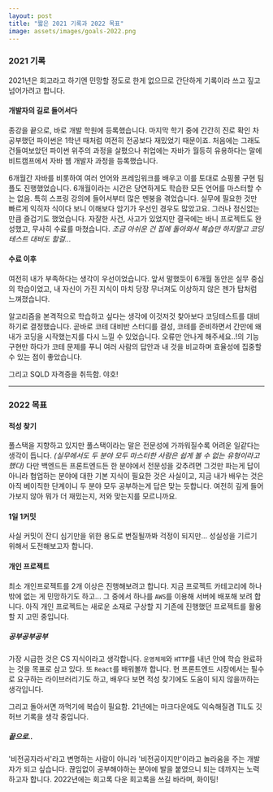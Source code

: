 ```yaml
---
layout: post
title: "짧은 2021 기록과 2022 목표"
image: assets/images/goals-2022.png
---
```


### 2021 기록

2021년은 회고라고 하기엔 민망할 정도로 한게 없으므로 간단하게 기록이라 쓰고 짚고 넘어가려고 합니다.

#### 개발자의 길로 들어서다

종강을 끝으로, 바로 개발 학원에 등록했습니다. 마지막 학기 중에 간간히 진로 확인 차 공부했던 파이썬은 1학년 때처럼 여전히
전공보다 재밌었기 때문이죠. 처음에는 그래도 건들여보았던 파이썬 위주의 과정을 살폈으나 취업에는 자바가 월등히 유용하다는 말에 비트캠프에서 자바 웹 개발자 과정을 등록했습니다.

6개월간 자바를 비롯하여 여러 언어와 프레임워크를 배우고 이를 토대로 쇼핑몰 구현 팀플도 진행했었습니다. 6개월이라는 시간은 당연하게도 학습한 모든 언어를 마스터할 수는 없음. 특히 스프링 강의에 들어서부터 많은 멘붕을 겪었습니다. 실무에 필요한 것만 빠르게 익히자 식이다 보니 이해보다 암기가 우선인 경우도 많았고요. 그러나 정신없는 만큼 즐겁기도 했었습니다. 자잘한 사건, 사고가 있었지만 결국에는 바니 프로젝트도 완성했고, 무사히 수료를 마쳤습니다. _조금 아쉬운 건 집에 돌아와서 복습만 하지말고 코딩테스트 대비도 할걸..._

#### 수료 이후

여전히 내가 부족하다는 생각이 우선이었습니다. 앞서 말했듯이 6개월 동안은 실무 중심의 학습이었고, 내 자신이 가진 지식이 마치 당장 무너져도 이상하지 않은 젠가 탑처럼 느껴졌습니다.

알고리즘을 본격적으로 학습하고 싶다는 생각에 이것저것 찾아보다 코딩테스트를 대비하기로 결정했습니다. 곧바로 코테 대비반 스터디를 결성, 코테를 준비하면서 간만에 왜 내가 코딩을 시작했는지를 다시 느낄 수 있었습니다. 오류만 안나게 해주세요..!의 기능 구현만 하다가 코테 문제를 푸니 여러 사람의 답안과 내 것을 비교하며 효율성에 집중할 수 있는 점이 좋았습니다.

그리고 SQLD 자격증을 취득함. 야호!

---

### 2022 목표

#### 적성 찾기

풀스택을 지향하고 있지만 풀스택이라는 말은 전문성에 가까워질수록 어려운 일같다는 생각이 듭니다. _(실무에서도 두 분야 모두 마스터한 사람은 쉽게 볼 수 없는 유형이라고 했다)_
다만 백엔드든 프론트엔드든 한 분야에서 전문성을 갖추려면 그것만 파는게 답이 아니라 협업하는 분야에 대한 기본 지식이 필요한 것은 사실이고, 지금 내가 배우는 것은 아직 베이직한 단계이니 두 분야 모두 공부하는게 답은 맞는 듯합니다. 여전히 깊게
들어가보지 않아 뭐가 더 재밌는지, 저와 맞는지를 모르니까요.

#### 1일 1커밋

사실 커밋이 잔디 심기만을 위한 용도로 변질될까봐 걱정이 되지만... 성실성을 기르기 위해서 도전해보고자 합니다.

#### 개인 프로젝트

최소 개인프로젝트를 2개 이상은 진행해보려고 합니다. 지금 프로젝트 카테고리에 하나밖에 없는 게 민망하기도 하고... 그 중에서 하나를 `AWS`를 이용해 서버에 배포해 보려 합니다. 아직 개인 프로젝트는 새로운 소재로 구상할 지 기존에 진행했던 프로젝트를 활용할 지 고민 중입니다.

##### 공부공부공부

가장 시급한 것은 CS 지식이라고 생각합니다. `운영체제`와 `HTTP`를 내년 안에 학습 완료하는 것을 목표로 삼고 있다. 또 `React`를 배워볼까 합니다. 현 프론트엔드 시장에서는 필수로 요구하는 라이브러리기도 하고, 배우다 보면 적성 찾기에도 도움이 되지 않을까하는 생각입니다.

그리고 돌아서면 까먹기에 복습이 필요함. 21년에는 마크다운에도 익숙해질겸 TIL도 깃허브 기록을 생각 중입니다.

##### 끝으로..

'비전공자라서'라고 변명하는 사람이 아니라 '비전공이지만'이라고 놀라움을 주는 개발자가 되고 싶습니다. 끊임없이 공부해야하는 분야에 발을 붙였으니 되는 데까지는 노력하고자 합니다. 2022년에는 회고록 다운 회고록을 쓰길 바라며, 화이팅!
